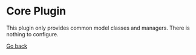 Core Plugin
===========

This plugin only provides common model classes and managers.
There is nothing to configure.

[Go back](../Use.md)
